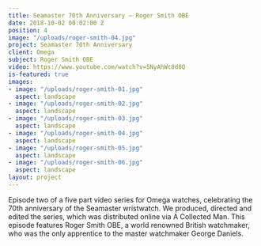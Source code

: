 ```yaml
---
title: Seamaster 70th Anniversary — Roger Smith OBE
date: 2018-10-02 00:02:00 Z
position: 4
image: "/uploads/roger-smith-04.jpg"
project: Seamaster 70th Anniversary
client: Omega
subject: Roger Smith OBE
video: https://www.youtube.com/watch?v=5NyAhWc8d8Q
is-featured: true
images:
- image: "/uploads/roger-smith-01.jpg"
  aspect: landscape
- image: "/uploads/roger-smith-02.jpg"
  aspect: landscape
- image: "/uploads/roger-smith-03.jpg"
  aspect: landscape
- image: "/uploads/roger-smith-04.jpg"
  aspect: landscape
- image: "/uploads/roger-smith-05.jpg"
  aspect: landscape
- image: "/uploads/roger-smith-06.jpg"
  aspect: landscape
layout: project
---
```


Episode two of a five part video series for Omega watches, celebrating the 70th anniversary of the Seamaster wristwatch.  We produced, directed and edited the series, which was distributed online via A Collected Man. This episode features Roger Smith OBE, a world renowned British watchmaker, who was the only apprentice to the master watchmaker George Daniels. 
